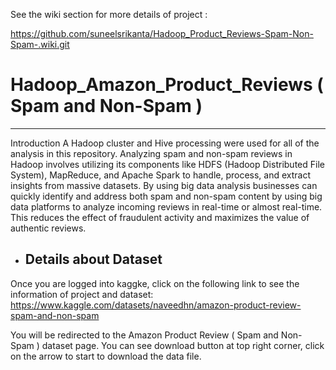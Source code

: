 See the wiki section for more details of project : 

https://github.com/suneelsrikanta/Hadoop_Product_Reviews-Spam-Non-Spam-.wiki.git

# Hadoop_Amazon_Product_Reviews ( Spam and Non-Spam )
------------------------------------------------------
Introduction
A Hadoop cluster and Hive processing were used for all of the analysis in this repository. Analyzing spam and non-spam reviews in Hadoop involves utilizing its components like HDFS (Hadoop Distributed File System), MapReduce, and Apache Spark to handle, process, and extract insights from massive datasets. By using big data analysis businesses can quickly identify and address both spam and non-spam content by using big data platforms to analyze incoming reviews in real-time or almost real-time. This reduces the effect of fraudulent activity and maximizes the value of authentic reviews.

* Details about Dataset
  ---------------------

Once you are logged into kaggke, click on the following link to see the information of project and dataset: https://www.kaggle.com/datasets/naveedhn/amazon-product-review-spam-and-non-spam 

You will be redirected to the Amazon Product Review ( Spam and Non-Spam ) dataset page. You can see download button at top right corner, click on the arrow to start to download the data file.
